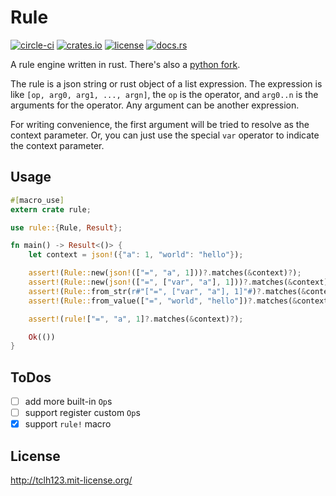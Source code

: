 # Rule

[![circle-ci](https://img.shields.io/circleci/build/gh/tclh123/rule-rs?token=1a76063919507b8ff950b4e58ae3a12eee3a784a)](https://circleci.com/gh/tclh123/rule-rs)
[![crates.io](https://img.shields.io/crates/v/rule)](https://crates.io/crates/rule)
[![license](https://img.shields.io/crates/l/rule)](http://tclh123.mit-license.org/)
[![docs.rs](https://img.shields.io/badge/docs.rs-latest-brightgreen)](https://docs.rs/rule)

A rule engine written in rust.
There's also a [python fork](https://github.com/tclh123/rule).

The rule is a json string or rust object of a list expression.
The expression is like `[op, arg0, arg1, ..., argn]`, the `op` is the operator,
and `arg0..n` is the arguments for the operator. Any argument can be another expression.

For writing convenience, the first argument will be tried to resolve as the context parameter.
Or, you can just use the special `var` operator to indicate the context parameter.

## Usage

```rust
#[macro_use]
extern crate rule;

use rule::{Rule, Result};

fn main() -> Result<()> {
    let context = json!({"a": 1, "world": "hello"});

    assert!(Rule::new(json!(["=", "a", 1]))?.matches(&context)?);
    assert!(Rule::new(json!(["=", ["var", "a"], 1]))?.matches(&context)?);
    assert!(Rule::from_str(r#"["=", ["var", "a"], 1]"#)?.matches(&context)?);
    assert!(Rule::from_value(["=", "world", "hello"])?.matches(&context)?);

    assert!(rule!["=", "a", 1]?.matches(&context)?);

    Ok(())
}
```

## ToDos

- [ ] add more built-in `Op`s
- [ ] support register custom `Op`s
- [x] support `rule!` macro

## License

http://tclh123.mit-license.org/
